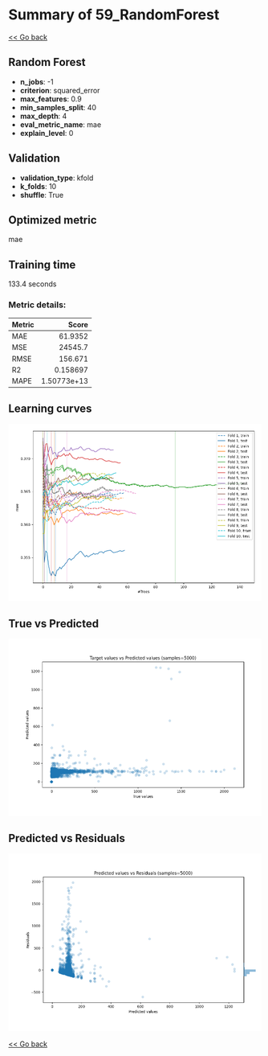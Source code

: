 # Summary of 59_RandomForest

[<< Go back](../README.md)


## Random Forest
- **n_jobs**: -1
- **criterion**: squared_error
- **max_features**: 0.9
- **min_samples_split**: 40
- **max_depth**: 4
- **eval_metric_name**: mae
- **explain_level**: 0

## Validation
 - **validation_type**: kfold
 - **k_folds**: 10
 - **shuffle**: True

## Optimized metric
mae

## Training time

133.4 seconds

### Metric details:
| Metric   |           Score |
|:---------|----------------:|
| MAE      |    61.9352      |
| MSE      | 24545.7         |
| RMSE     |   156.671       |
| R2       |     0.158697    |
| MAPE     |     1.50773e+13 |



## Learning curves
![Learning curves](learning_curves.png)
## True vs Predicted

![True vs Predicted](true_vs_predicted.png)


## Predicted vs Residuals

![Predicted vs Residuals](predicted_vs_residuals.png)



[<< Go back](../README.md)
